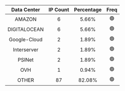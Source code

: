 | Data Center | IP Count | Percentage | Freq |
|:------------:|:--------:|:-----------:|:-----:|
| AMAZON | 6 | 5.66% | 🟢 |
| DIGITALOCEAN | 6 | 5.66% | 🟢 |
| Google-Cloud | 2 | 1.89% | 🟢 |
| Interserver | 2 | 1.89% | 🟢 |
| PSINet | 2 | 1.89% | 🟢 |
| OVH | 1 | 0.94% | 🟢 |
| OTHER | 87 | 82.08% | 🟢 |